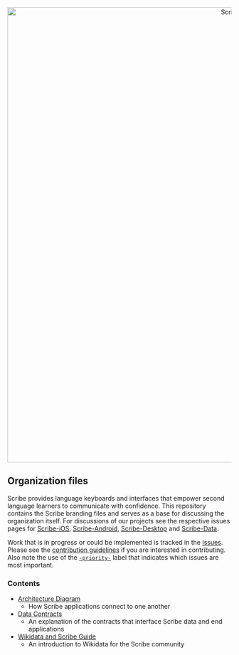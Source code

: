 <div align="center">
  <a href="https://github.com/scribe-org/Organization"><img src="https://raw.githubusercontent.com/scribe-org/Organization/main/logo/ScribeGitHubOrgBanner.png" width=1024 alt="Scribe Logo"></a>
</div>

## Organization files

Scribe provides language keyboards and interfaces that empower second language learners to communicate with confidence. This repository contains the Scribe branding files and serves as a base for discussing the organization itself. For discussions of our projects see the respective issues pages for [Scribe-iOS](https://github.com/scribe-org/Scribe-iOS), [Scribe-Android](https://github.com/scribe-org/Scribe-Android), [Scribe-Desktop](https://github.com/scribe-org/Scribe-Desktop) and [Scribe-Data](https://github.com/scribe-org/Scribe-Data).

Work that is in progress or could be implemented is tracked in the [Issues](https://github.com/scribe-org/Organization/issues). Please see the [contribution guidelines](https://github.com/scribe-org/Organization/blob/main/CONTRIBUTING.md) if you are interested in contributing. Also note the use of the [`-priority-`](https://github.com/scribe-org/Organization/labels/-priority-) label that indicates which issues are most important.

### Contents

- [Architecture Diagram](https://github.com/scribe-org/Organization/blob/main/ARCHITECTURE.md)
  - How Scribe applications connect to one another
- [Data Contracts](https://github.com/scribe-org/Organization/blob/main/DATA_CONTRACTS.md)
  - An explanation of the contracts that interface Scribe data and end applications
- [Wikidata and Scribe Guide](https://github.com/scribe-org/Organization/blob/main/WIKIDATAGUIDE.md)
  - An introduction to Wikidata for the Scribe community
